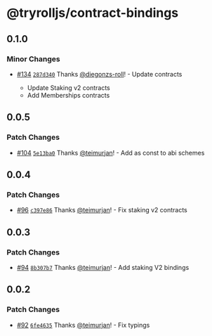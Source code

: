 # @tryrolljs/contract-bindings

## 0.1.0

### Minor Changes

- [#134](https://github.com/TuringAdvisoryGroup/tryrolljs/pull/134) [`287d340`](https://github.com/TuringAdvisoryGroup/tryrolljs/commit/287d3406be30c3b83d6f116980df8fb04bd3d85b) Thanks [@diegonzs-roll](https://github.com/diegonzs-roll)! - Update contracts

  - Update Staking v2 contracts
  - Add Memberships contracts

## 0.0.5

### Patch Changes

- [#104](https://github.com/TuringAdvisoryGroup/tryrolljs/pull/104) [`5e13ba0`](https://github.com/TuringAdvisoryGroup/tryrolljs/commit/5e13ba049d34da191ef6503988bbb7d8393bf14b) Thanks [@teimurjan](https://github.com/teimurjan)! - Add as const to abi schemes

## 0.0.4

### Patch Changes

- [#96](https://github.com/TuringAdvisoryGroup/tryrolljs/pull/96) [`c397e86`](https://github.com/TuringAdvisoryGroup/tryrolljs/commit/c397e8659951712c50843c6d1bd2f30055fd3b9d) Thanks [@teimurjan](https://github.com/teimurjan)! - Fix staking v2 contracts

## 0.0.3

### Patch Changes

- [#94](https://github.com/TuringAdvisoryGroup/tryrolljs/pull/94) [`8b307b7`](https://github.com/TuringAdvisoryGroup/tryrolljs/commit/8b307b7d9719893d451e5070e286fa2950b053af) Thanks [@teimurjan](https://github.com/teimurjan)! - Add staking V2 bindings

## 0.0.2

### Patch Changes

- [#92](https://github.com/TuringAdvisoryGroup/tryrolljs/pull/92) [`6fe4635`](https://github.com/TuringAdvisoryGroup/tryrolljs/commit/6fe46357ff153138aa07ef7f045e80ba093343c9) Thanks [@teimurjan](https://github.com/teimurjan)! - Fix typings
